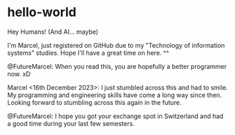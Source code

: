 # hello-world

Hey Humans! (And AI... maybe)

I'm Marcel, just registered on GitHub due to my "Technology of information systems" studies. Hope I'll have a great time on here. ^^


@FutureMarcel: When you read this, you are hopefully a better programmer now. xD

Marcel <16th December 2023>: I just stumbled across this and had to smile. My programming and engineering skills have come a long way since then. Looking forward to stumbling across this again in the future.

@FutureMarcel: I hope you got your exchange spot in Switzerland and had a good time during your last few semesters.
